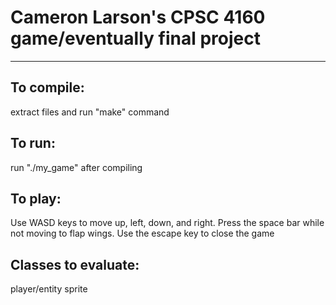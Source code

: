 # **Cameron Larson's CPSC 4160 game/eventually final project**
-------

## To compile:
extract files and run "make" command


## To run:
run "./my_game" after compiling


## To play:
Use WASD keys to move up, left, down, and right. 
Press the space bar while not moving to flap wings. 
Use the escape key to close the game


## Classes to evaluate:
player/entity
sprite